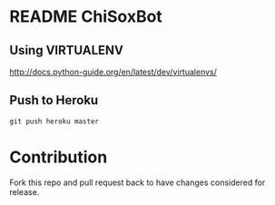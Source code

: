 # README ChiSoxBot

## Using VIRTUALENV
http://docs.python-guide.org/en/latest/dev/virtualenvs/

## Push to Heroku

	git push heroku master

# Contribution

Fork this repo and pull request back to have changes considered for release.
